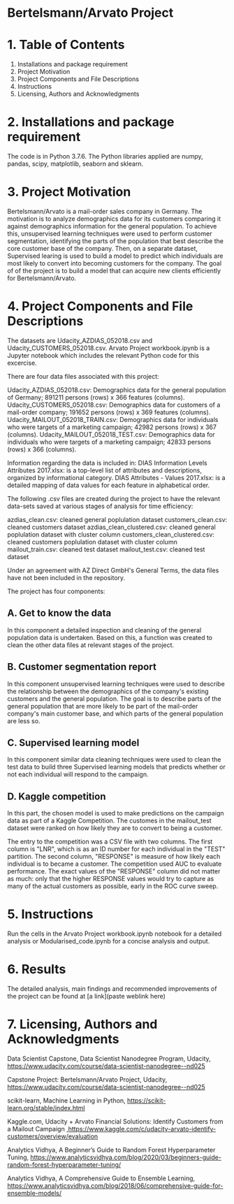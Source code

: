 # Bertelsmann/Arvato Project

# 1. Table of Contents

1. Installations and package requirement
2. Project Motivation
3. Project Components and File Descriptions
4. Instructions
5. Licensing, Authors and Acknowledgments

# 2. Installations and package requirement

The code is in Python 3.7.6. The Python libraries applied are numpy, pandas, scipy, matplotlib, seaborn and sklearn. 

# 3. Project Motivation

Bertelsmann/Arvato is a mail-order sales company in Germany. The motivation is to  analyze demographics data for its customers comparing it against demographics information for the general population. To achieve this, unsupervised learning techniques were used to perform customer segmentation, identifying the parts of the population that best describe the core customer base of the company. Then, on a separate dataset, Supervised learing is used to build a model to predict which individuals are most likely to convert into becoming customers for the company. 
The goal of of the project is to build a model that can acquire new clients efficiently for Bertelsmann/Arvato.

# 4. Project Components and File Descriptions

The datasets are Udacity_AZDIAS_052018.csv and Udacity_CUSTOMERS_052018.csv. Arvato Project workbook.ipynb is a Jupyter notebook which includes the relevant Python code for this excercise. 

There are four data files associated with this project:

Udacity_AZDIAS_052018.csv: Demographics data for the general population of Germany; 891211 persons (rows) x 366 features (columns).
Udacity_CUSTOMERS_052018.csv: Demographics data for customers of a mail-order company; 191652 persons (rows) x 369 features (columns).
Udacity_MAILOUT_052018_TRAIN.csv: Demographics data for individuals who were targets of a marketing campaign; 42982 persons (rows) x 367 (columns).
Udacity_MAILOUT_052018_TEST.csv: Demographics data for individuals who were targets of a marketing campaign; 42833 persons (rows) x 366 (columns).

Information regarding the data is included in:
DIAS Information Levels Attributes 2017.xlsx: is a top-level list of attributes and descriptions, organized by informational category. 
DIAS Attributes - Values 2017.xlsx: is a detailed mapping of data values for each feature in alphabetical order.

The following .csv files are created during the project to have the relevant data-sets saved at various stages of analysis for time efficiency:

azdias_clean.csv: cleaned general poplulation dataset
customers_clean.csv: cleaned customers dataset
azdias_clean_clustered.csv: cleaned general poplulation dataset with cluster column
customers_clean_clustered.csv: cleaned customers poplulation dataset with cluster column
mailout_train.csv: cleaned test dataset 
mailout_test.csv: cleaned test dataset

Under an agreement with AZ Direct GmbH's General Terms, the data files have not been included in the repository.

The project has four components: 

## A. Get to know the data

In this component a detailed inspection and cleaning of the general population data is undertaken. Based on this, a function was created to clean the other data files at relevant stages of the project.

## B. Customer segmentation report 

In this component unsupervised learning techniques were used to describe the relationship between the demographics of the company's existing customers and the general population. The goal is to describe parts of the general population that are more likely to be part of the mail-order company's main customer base, and which parts of the general population are less so.

## C. Supervised learning model 

In this component similar data cleaning techniques were used to clean the test data to build three Supervised learning models that predicts whether or not each individual will respond to the campaign.

## D. Kaggle competition 

In this part, the chosen model is used to make predictions on the campaign data as part of a Kaggle Competition. 
The customes in the mailout_test dataset were ranked on how likely they are to convert to being a customer.

The entry to the competition was a CSV file with two columns. The first column is "LNR", which is as an ID number for each individual in the "TEST" partition.
The second column, "RESPONSE" is measure of how likely each individual is to became a customer. The competition used AUC to evaluate performance. 
The exact values of the "RESPONSE" column did not matter as much: only that the higher RESPONSE values would try to capture as many of the actual customers as possible, early in the ROC curve sweep. 

# 5. Instructions

Run the cells in the Arvato Project workbook.ipynb notebook for a detailed analysis or Modularised_code.ipynb for a concise analysis and output.

# 6. Results

The detailed analysis, main findings and recommended improvements of the project can be found at [a link](paste weblink here)

# 7. Licensing, Authors and Acknowledgments

Data Scientist Capstone, Data Scientist Nanodegree Program, Udacity, https://www.udacity.com/course/data-scientist-nanodegree--nd025

Capstone Project: Bertelsmann/Arvato Project, Udacity, https://www.udacity.com/course/data-scientist-nanodegree--nd025

scikit-learn, Machine Learning in Python, https://scikit-learn.org/stable/index.html

Kaggle.com, Udacity + Arvato Financial Solutions: Identify Customers from a Mailout Campaign ,https://www.kaggle.com/c/udacity-arvato-identify-customers/overview/evaluation

Analytics Vidhya, A Beginner’s Guide to Random Forest Hyperparameter Tuning, https://www.analyticsvidhya.com/blog/2020/03/beginners-guide-random-forest-hyperparameter-tuning/

Analytics Vidhya, A Comprehensive Guide to Ensemble Learning, https://www.analyticsvidhya.com/blog/2018/06/comprehensive-guide-for-ensemble-models/
